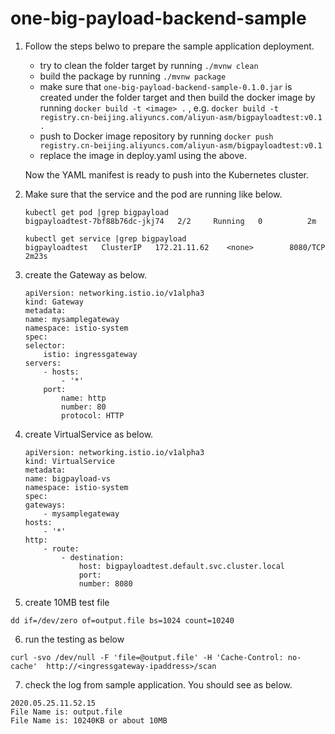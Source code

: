 ﻿# one-big-payload-backend-sample

1. Follow the steps belwo to prepare the sample application deployment.

    -  try to clean the folder target by running `./mvnw clean`
    -  build the package by running `./mvnw package`
    -  make sure that `one-big-payload-backend-sample-0.1.0.jar` is created under the folder target and then build the docker image by running `docker build -t <image> .` , e.g. `docker build -t registry.cn-beijing.aliyuncs.com/aliyun-asm/bigpayloadtest:v0.1 .`
    -  push to Docker image repository by running `docker push registry.cn-beijing.aliyuncs.com/aliyun-asm/bigpayloadtest:v0.1`
    -  replace the image in deploy.yaml using the above.

    Now the YAML manifest is ready to push into the Kubernetes cluster.  

2. Make sure that the service and the pod are running like below.

    ```
    kubectl get pod |grep bigpayload
    bigpayloadtest-7bf88b76dc-jkj74   2/2     Running   0          2m
    ```

    ```
    kubectl get service |grep bigpayload
    bigpayloadtest   ClusterIP   172.21.11.62    <none>        8080/TCP   2m23s
    ```

3. create the Gateway as below.
    ```
    apiVersion: networking.istio.io/v1alpha3
    kind: Gateway
    metadata:
    name: mysamplegateway
    namespace: istio-system
    spec:
    selector:
        istio: ingressgateway
    servers:
        - hosts:
            - '*'
        port:
            name: http
            number: 80
            protocol: HTTP

    ```    

4. create VirtualService as below.
    ```
    apiVersion: networking.istio.io/v1alpha3
    kind: VirtualService
    metadata:
    name: bigpayload-vs
    namespace: istio-system
    spec:
    gateways:
        - mysamplegateway
    hosts:
        - '*'
    http:
        - route:
            - destination:
                host: bigpayloadtest.default.svc.cluster.local
                port:
                number: 8080
    ```

5. create 10MB test file
```
dd if=/dev/zero of=output.file bs=1024 count=10240
```

6. run the testing as below
```
curl -svo /dev/null -F 'file=@output.file' -H 'Cache-Control: no-cache'  http://<ingressgateway-ipaddress>/scan 
```

7. check the log from sample application. You should see as below.

```
2020.05.25.11.52.15
File Name is: output.file
File Name is: 10240KB or about 10MB
```
